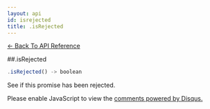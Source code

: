 ```yaml
---
layout: api
id: isrejected
title: .isRejected
---
```



[← Back To API Reference](/bluebird_cn/docs/api-reference.html)
<div class="api-code-section"><markdown>
##.isRejected

```js
.isRejected() -> boolean
```

See if this promise has been rejected.
</markdown></div>

<div id="disqus_thread"></div>
<script type="text/javascript">
    var disqus_title = ".isRejected";
    var disqus_shortname = "bluebirdjs";
    var disqus_identifier = "disqus-id-isrejected";
    
    (function() {
        var dsq = document.createElement("script"); dsq.type = "text/javascript"; dsq.async = true;
        dsq.src = "//" + disqus_shortname + ".disqus.com/embed.js";
        (document.getElementsByTagName("head")[0] || document.getElementsByTagName("body")[0]).appendChild(dsq);
    })();
</script>
<noscript>Please enable JavaScript to view the <a href="https://disqus.com/?ref_noscript" rel="nofollow">comments powered by Disqus.</a></noscript>
